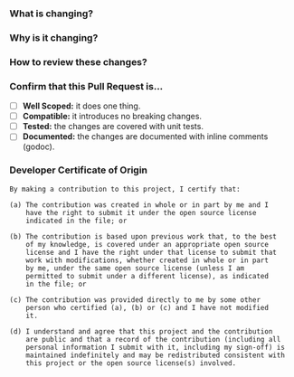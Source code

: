 ### What is changing?

<!--
Describe what you added or changed.
-->

### Why is it changing?

<!--
Describe why this change is needed. Reference issues if applicable.
-->

### How to review these changes?

<!--
Describe what reviewers should pay special attention to.
-->

### Confirm that this Pull Request is...

- [ ] **Well Scoped:** it does one thing.
- [ ] **Compatible:** it introduces no breaking changes.
- [ ] **Tested:** the changes are covered with unit tests.
- [ ] **Documented:** the changes are documented with inline comments (godoc).

### Developer Certificate of Origin

```
By making a contribution to this project, I certify that:

(a) The contribution was created in whole or in part by me and I
    have the right to submit it under the open source license
    indicated in the file; or

(b) The contribution is based upon previous work that, to the best
    of my knowledge, is covered under an appropriate open source
    license and I have the right under that license to submit that
    work with modifications, whether created in whole or in part
    by me, under the same open source license (unless I am
    permitted to submit under a different license), as indicated
    in the file; or

(c) The contribution was provided directly to me by some other
    person who certified (a), (b) or (c) and I have not modified
    it.

(d) I understand and agree that this project and the contribution
    are public and that a record of the contribution (including all
    personal information I submit with it, including my sign-off) is
    maintained indefinitely and may be redistributed consistent with
    this project or the open source license(s) involved.
```
